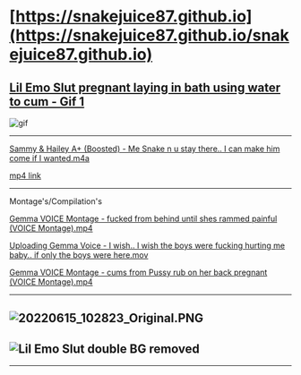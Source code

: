 # [https://snakejuice87.github.io](https://snakejuice87.github.io/snakejuice87.github.io)

## [Lil Emo Slut pregnant laying in bath using water to cum - Gif 1](https://www.pornhub.com/gif/43634361)
![gif](https://github.com/Snakejuice87/Snakejuice87.github.io/assets/117030692/2fe32795-78c3-49ad-8b13-274c2f54b561)

---

[Sammy & Hailey A+ (Boosted) - Me Snake n u stay there.. I can make him come if I wanted.m4a](https://raw.githubusercontent.com/Snakejuice87/Snakejuice87.github.io/main/_posts/Sammy%20%26%20Hailey%20A%2B%20(Boosted)%20-%20Me%20%20Snake%20n%20u%20stay%20there..%20I%20can%20make%20him%20come%20if%20I%20wanted.m4a "Sammy & Hailey A+ (Boosted) - Me Snake n u stay there.. I can make him come if I wanted")


[mp4 link](https://github.com/Snakejuice87/Snakejuice87.github.io/assets/117030692/b3ebc747-731e-46af-a6ff-e95b40f39c05  "Gemma pregnant water orgasm! mp4"  )

---
Montage's/Compilation's

[Gemma VOICE Montage - fucked from behind until shes rammed painful (VOICE Montage).mp4](https://github.com/Snakejuice87/Snakejuice87.github.io/assets/117030692/61562c76-e2ae-4edb-8b1f-8b97ddeb3fbc)

[](https://github.com/Snakejuice87/Snakejuice87.github.io/assets/117030692/c69bd365-a40f-4425-95a4-aba859dd32f6)

[Uploading Gemma Voice - I wish.. I wish the boys were fucking hurting me baby.. if only the boys were here.mov](https://github.com/Snakejuice87/Snakejuice87.github.io/assets/117030692/8d7cf8c7-f4e3-486d-a176-2f2229315728)

[Gemma VOICE Montage - cums from Pussy rub on her back pregnant (VOICE Montage).mp4](https://github.com/Snakejuice87/Snakejuice87.github.io/assets/117030692/9e418124-22fc-47ea-9a6e-01b7b555954a)



---

## ![20220615_102823_Original.PNG](https://github.com/Snakejuice87/Snakejuice87.github.io/assets/117030692/a26c237c-e71d-4131-8144-2772c1360266  "Lil Emo Slut black lingerie BG removed"  ) 
## ![Lil Emo Slut double BG removed](https://github.com/Snakejuice87/Snakejuice87.github.io/assets/117030692/ada338c5-e824-4120-8315-816bbde33754  "Lil Emo Slut double BG removed"  )

---
